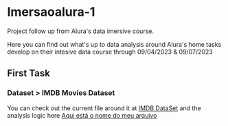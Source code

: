 # Imersaoalura-1
Project follow up from Alura's data imersive course. 

Here you can find out what's up to data analysis around Alura's home tasks develop on their intesive data course through 09/04/2023 & 09/07/2023

## First Task

### Dataset > IMDB Movies Dataset

You can check out the current file around it at [IMDB DataSet](./Imersaolaura-1/imdb_top_1000.csv.extensao) and the analysis logic here [Aqui está o nome do meu arquivo](./caminho/do/arquivo.extensao)
